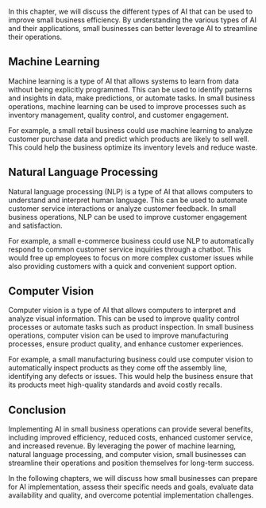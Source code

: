 
In this chapter, we will discuss the different types of AI that can be used to improve small business efficiency. By understanding the various types of AI and their applications, small businesses can better leverage AI to streamline their operations.

Machine Learning
----------------

Machine learning is a type of AI that allows systems to learn from data without being explicitly programmed. This can be used to identify patterns and insights in data, make predictions, or automate tasks. In small business operations, machine learning can be used to improve processes such as inventory management, quality control, and customer engagement.

For example, a small retail business could use machine learning to analyze customer purchase data and predict which products are likely to sell well. This could help the business optimize its inventory levels and reduce waste.

Natural Language Processing
---------------------------

Natural language processing (NLP) is a type of AI that allows computers to understand and interpret human language. This can be used to automate customer service interactions or analyze customer feedback. In small business operations, NLP can be used to improve customer engagement and satisfaction.

For example, a small e-commerce business could use NLP to automatically respond to common customer service inquiries through a chatbot. This would free up employees to focus on more complex customer issues while also providing customers with a quick and convenient support option.

Computer Vision
---------------

Computer vision is a type of AI that allows computers to interpret and analyze visual information. This can be used to improve quality control processes or automate tasks such as product inspection. In small business operations, computer vision can be used to improve manufacturing processes, ensure product quality, and enhance customer experiences.

For example, a small manufacturing business could use computer vision to automatically inspect products as they come off the assembly line, identifying any defects or issues. This would help the business ensure that its products meet high-quality standards and avoid costly recalls.

Conclusion
----------

Implementing AI in small business operations can provide several benefits, including improved efficiency, reduced costs, enhanced customer service, and increased revenue. By leveraging the power of machine learning, natural language processing, and computer vision, small businesses can streamline their operations and position themselves for long-term success.

In the following chapters, we will discuss how small businesses can prepare for AI implementation, assess their specific needs and goals, evaluate data availability and quality, and overcome potential implementation challenges.
